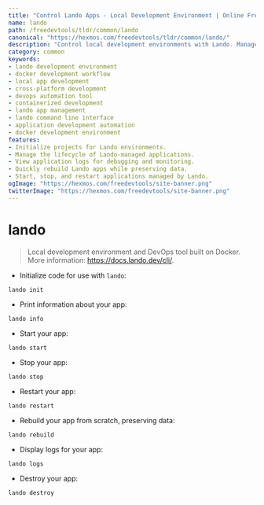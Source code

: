 ```yaml
---
title: "Control Lando Apps - Local Development Environment | Online Free DevTools by Hexmos"
name: lando
path: /freedevtools/tldr/common/lando
canonical: "https://hexmos.com/freedevtools/tldr/common/lando/"
description: "Control local development environments with Lando. Manage, start, stop, and rebuild your apps easily using Docker-based development workflows. Free online tool, no registration required."
category: common
keywords:
- lando development environment
- docker development workflow
- local app development
- cross-platform development
- devops automation tool
- containerized development
- lando app management
- lando command line interface
- application development automation
- docker development environment
features:
- Initialize projects for Lando environments.
- Manage the lifecycle of Lando-managed applications.
- View application logs for debugging and monitoring.
- Quickly rebuild Lando apps while preserving data.
- Start, stop, and restart applications managed by Lando.
ogImage: "https://hexmos.com/freedevtools/site-banner.png"
twitterImage: "https://hexmos.com/freedevtools/site-banner.png"
---
```


# lando

> Local development environment and DevOps tool built on Docker.
> More information: <https://docs.lando.dev/cli/>.

- Initialize code for use with `lando`:

`lando init`

- Print information about your app:

`lando info`

- Start your app:

`lando start`

- Stop your app:

`lando stop`

- Restart your app:

`lando restart`

- Rebuild your app from scratch, preserving data:

`lando rebuild`

- Display logs for your app:

`lando logs`

- Destroy your app:

`lando destroy`
